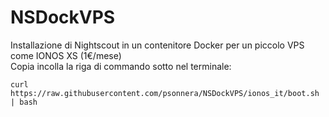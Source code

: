 # NSDockVPS
 Installazione di Nightscout in un contenitore Docker per un piccolo VPS come IONOS XS (1€/mese)
</br>
Copia incolla la riga di commando sotto nel terminale:
```
curl https://raw.githubusercontent.com/psonnera/NSDockVPS/ionos_it/boot.sh | bash
```

